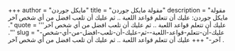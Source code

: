 +++
author = "مايكل جوردن"
title = "مقولة مايكل جوردن"
description = "مقولة مايكل جوردن: عليك أن تتعلم قواعد اللعبة .. ثم عليك أن تلعب افضل من أي شخص آخر ."
quote = '''عليك أن تتعلم قواعد اللعبة .. ثم عليك أن تلعب افضل من أي شخص آخر .''' 
slug = "عليك-أن-تتعلم-قواعد-اللعبة--ثم-عليك-أن-تلعب-افضل-من-أي-شخص-آخر-"
+++
عليك أن تتعلم قواعد اللعبة .. ثم عليك أن تلعب افضل من أي شخص آخر .
